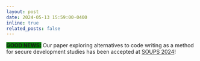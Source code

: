 ```yaml
---
layout: post
date: 2024-05-13 15:59:00-0400
inline: true
related_posts: false
---
```


<b style = "background-color:green;"> GOOD NEWS:</b> Our paper exploring alternatives to code writing as a method for secure development studies has been accepted at <a href="https://www.usenix.org/conference/soups2024">SOUPS 2024</a>!